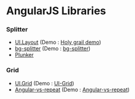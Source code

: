 # AngularJS Libraries

### Splitter

* [UI.Layout](https://github.com/angular-ui/ui-layout) (Demo : [Holy grail demo](http://plnkr.co/zB4mhgJyVz7GlwG8JmeM))
* [bg-splitter](https://github.com/blackgate/bg-splitter) (Demo : [bg-splitter](http://blackgate.github.io/bg-splitter/))
* [Plunker](http://plnkr.co/edit/pZ7g2n2MtnyaELzRCre5?p=preview)

### Grid

* [UI.Grid](https://github.com/angular-ui/ui-grid) (Demo : [UI-Grid](http://ui-grid.info/))
* [Angular-vs-repeat](https://github.com/kamilkp/angular-vs-repeat) (Demo : [Angular-vs-repeat](http://kamilkp.github.io/angular-vs-repeat/#?tab=8))
